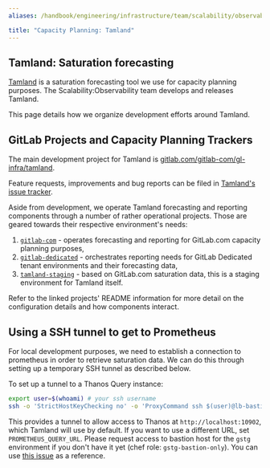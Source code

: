 ```yaml
---
aliases: /handbook/engineering/infrastructure/team/scalability/observability/tamland.html

title: "Capacity Planning: Tamland"
---
```



## Tamland: Saturation forecasting

[Tamland](https://gitlab.com/gitlab-com/gl-infra/tamland) is a saturation forecasting tool we use for capacity planning purposes. The Scalability:Observability team develops and releases Tamland.

This page details how we organize development efforts around Tamland.

## GitLab Projects and Capacity Planning Trackers

The main development project for Tamland is [gitlab.com/gitlab-com/gl-infra/tamland](https://gitlab.com/gitlab-com/gl-infra/tamland).

Feature requests, improvements and bug reports can be filed in [Tamland's issue tracker](https://gitlab.com/gitlab-com/gl-infra/tamland/-/issues).

Aside from development, we operate Tamland forecasting and reporting components through a number of rather operational projects. Those are geared towards their respective environment's needs:

1. [`gitlab-com`](https://gitlab.com/gitlab-com/gl-infra/capacity-planning-trackers/gitlab-com) - operates forecasting and reporting for GitLab.com capacity planning purposes,
2. [`gitlab-dedicated`](https://gitlab.com/gitlab-com/gl-infra/capacity-planning-trackers/gitlab-dedicated) - orchestrates reporting needs for GitLab Dedicated tenant environments and their forecasting data,
3. [`tamland-staging`](https://gitlab.com/gitlab-com/gl-infra/capacity-planning-trackers/tamland-staging) - based on GitLab.com saturation data, this is a staging environment for Tamland itself.

Refer to the linked projects' README information for more detail on the configuration details and how components interact.

## Using a SSH tunnel to get to Prometheus

For local development purposes, we need to establish a connection to prometheus in order to retrieve saturation data.
We can do this through setting up a temporary SSH tunnel as described below.

To set up a tunnel to a Thanos Query instance:

```bash
export user=$(whoami) # your ssh username
ssh -o 'StrictHostKeyChecking no' -o 'ProxyCommand ssh $(user)@lb-bastion.gstg.gitlab.com -W %h:%p' -L 10902:thanos-query-frontend-internal.ops.gke.gitlab.net:9090 $(user)@lb-bastion.gstg.gitlab.com -Nv
```

This provides a tunnel to allow access to Thanos at `http://localhost:10902`, which Tamland will use by default.
If you want to use a different URL, set `PROMETHEUS_QUERY_URL`.
Please request access to bastion host for the `gstg` environment if you don't have it yet (chef role: `gstg-bastion-only`).
You can use [this issue](https://gitlab.com/gitlab-com/team-member-epics/access-requests/-/issues/23268) as a reference.
